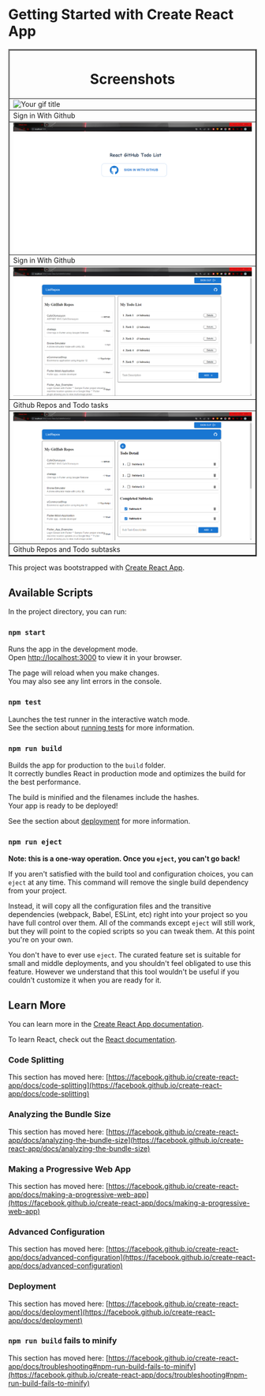 # Getting Started with Create React App

<table border="2" align="center">
  <tr>
    <td colspan="4" align="center" ><h1> Screenshots </h1> </td>
  </tr>
  <tr>
    <td><img src="https://github.com/TheSoftwareTeam/react-github-todo-v2/blob/master/img/snapshot.gif" alt="Your gif title" /></td>
  
 </tr>
 <tr>
    <td>
      Sign in With Github
    <br /> 
    </td>
 </tr>
  <tr>
    <td><img src="https://github.com/TheSoftwareTeam/react-github-todo-v2/blob/master/img/todo1.png" alt="Your image title" /></td>
  
 </tr>
 <tr>
    <td>
      Sign in With Github
    <br /> 
    </td>
 </tr>
 <tr>
    <td><img src="https://github.com/TheSoftwareTeam/react-github-todo-v2/blob/master/img/todo2.png" alt="Your image title" /></td>
 </tr>
   <tr>
    <td>
       Github Repos and Todo tasks

 </tr>
 
 <tr>
    <td><img src="https://github.com/TheSoftwareTeam/react-github-todo-v2/blob/master/img/todo3.png" alt="Your image title" /></td>
 </tr>
 
   <tr>
    <td>
       Github Repos and Todo subtasks

   
 </tr>

 
</table>


This project was bootstrapped with [Create React App](https://github.com/facebook/create-react-app).

## Available Scripts

In the project directory, you can run:

### `npm start`

Runs the app in the development mode.\
Open [http://localhost:3000](http://localhost:3000) to view it in your browser.

The page will reload when you make changes.\
You may also see any lint errors in the console.

### `npm test`

Launches the test runner in the interactive watch mode.\
See the section about [running tests](https://facebook.github.io/create-react-app/docs/running-tests) for more information.

### `npm run build`

Builds the app for production to the `build` folder.\
It correctly bundles React in production mode and optimizes the build for the best performance.

The build is minified and the filenames include the hashes.\
Your app is ready to be deployed!

See the section about [deployment](https://facebook.github.io/create-react-app/docs/deployment) for more information.

### `npm run eject`

**Note: this is a one-way operation. Once you `eject`, you can't go back!**

If you aren't satisfied with the build tool and configuration choices, you can `eject` at any time. This command will remove the single build dependency from your project.

Instead, it will copy all the configuration files and the transitive dependencies (webpack, Babel, ESLint, etc) right into your project so you have full control over them. All of the commands except `eject` will still work, but they will point to the copied scripts so you can tweak them. At this point you're on your own.

You don't have to ever use `eject`. The curated feature set is suitable for small and middle deployments, and you shouldn't feel obligated to use this feature. However we understand that this tool wouldn't be useful if you couldn't customize it when you are ready for it.

## Learn More

You can learn more in the [Create React App documentation](https://facebook.github.io/create-react-app/docs/getting-started).

To learn React, check out the [React documentation](https://reactjs.org/).

### Code Splitting

This section has moved here: [https://facebook.github.io/create-react-app/docs/code-splitting](https://facebook.github.io/create-react-app/docs/code-splitting)

### Analyzing the Bundle Size

This section has moved here: [https://facebook.github.io/create-react-app/docs/analyzing-the-bundle-size](https://facebook.github.io/create-react-app/docs/analyzing-the-bundle-size)

### Making a Progressive Web App

This section has moved here: [https://facebook.github.io/create-react-app/docs/making-a-progressive-web-app](https://facebook.github.io/create-react-app/docs/making-a-progressive-web-app)

### Advanced Configuration

This section has moved here: [https://facebook.github.io/create-react-app/docs/advanced-configuration](https://facebook.github.io/create-react-app/docs/advanced-configuration)

### Deployment

This section has moved here: [https://facebook.github.io/create-react-app/docs/deployment](https://facebook.github.io/create-react-app/docs/deployment)

### `npm run build` fails to minify

This section has moved here: [https://facebook.github.io/create-react-app/docs/troubleshooting#npm-run-build-fails-to-minify](https://facebook.github.io/create-react-app/docs/troubleshooting#npm-run-build-fails-to-minify)
